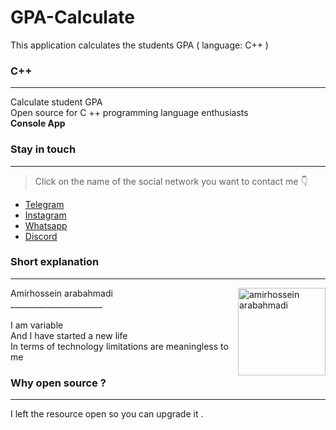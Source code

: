 # GPA-Calculate
This application calculates the students GPA  ( language: C++ )

### C++ 
 ___
Calculate student GPA<br>
Open source for C ++ programming language enthusiasts<br>
**Console App**




 ### Stay in touch
 ___
 > Click on the name of the social network you want to contact me 👇
-  [Telegram](http://t.me/amirdecoder)
-  [Instagram](http://instagram.com/amirdecoder)
-  [Whatsapp](http://wa.me/message/D3VOL2BRUSPIE1)
-  [Discord](http://discord.gg/T4JytppwT8)

### Short explanation
___

<img align="right" width="140" alt="amirhossein arabahmadi" src="https://s20.picofile.com/file/8443247184/photo_2021_11_03_20_25_40.jpg">
Amirhossein arabahmadi
<br>
_______________________
<br>
<br>
I am variable
<br>
And I have started a new life
<br>
In terms of technology limitations are meaningless to me
<br>

### Why open source ?
___

I left the resource open so you can upgrade it .

